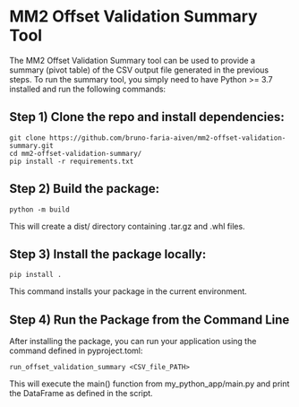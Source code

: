 # MM2 Offset Validation Summary Tool
The MM2 Offset Validation Summary tool can be used to provide a summary (pivot table) of the CSV output file generated in the previous steps. To run the summary tool, you simply need to have Python >= 3.7 installed and run the following commands:

## Step 1) Clone the repo and install dependencies:

```commandline
git clone https://github.com/bruno-faria-aiven/mm2-offset-validation-summary.git
cd mm2-offset-validation-summary/
pip install -r requirements.txt
```

## Step 2) Build the package:

```commandline
python -m build
```
This will create a dist/ directory containing .tar.gz and .whl files.

## Step 3) Install the package locally:

```commandline
pip install .
```
This command installs your package in the current environment.

## Step 4) Run the Package from the Command Line

After installing the package, you can run your application using the command defined in pyproject.toml:
```commandline
run_offset_validation_summary <CSV_file_PATH>
```
This will execute the main() function from my_python_app/main.py and print the DataFrame as defined in the script. 

